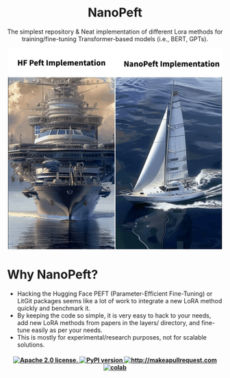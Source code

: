 <div align="center">
<h1>NanoPeft</h1>
</div>

<p align="center">
  <p align="center">The simplest repository & Neat implementation of different Lora methods for training/fine-tuning Transformer-based models (i.e., BERT, GPTs).
</p>

<div align="center">
<img width="500px" src="https://raw.githubusercontent.com/monk1337/MultiMedQA/main/assets/nanopeft_final.png">
</div>


# Why NanoPeft?
- Hacking the Hugging Face PEFT (Parameter-Efficient Fine-Tuning) or LitGit packages seems like a lot of work to integrate a new LoRA method quickly and benchmark it.
- By keeping the code so simple, it is very easy to hack to your needs, add new LoRA methods from papers in the layers/ directory, and fine-tune easily as per your needs.
- This is mostly for experimental/research purposes, not for scalable solutions.

<h4 align="center">
  <a href="https://github.com/monk1337/NanoPeft/blob/main/LICENSE">
    <img src="https://img.shields.io/badge/License-Apache_2.0-blue.svg" alt="Apache 2.0 license." />
  </a>
  <a href="#">
    <img src="https://badge.fury.io/py/Promptify.svg" alt="PyPI version" />
  </a>
  <a href="http://makeapullrequest.com">
    <img src="https://img.shields.io/badge/PRs-welcome-brightgreen.svg?style=flat-square" alt="http://makeapullrequest.com" />
  </a>
  <a href="#">
    <img src="https://colab.research.google.com/assets/colab-badge.svg" alt="colab" />
  </a>
</h4>
